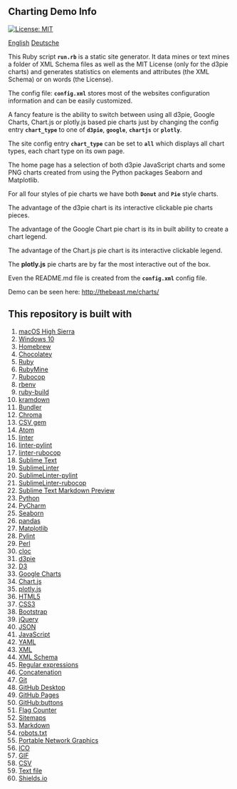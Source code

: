 ## Charting Demo Info

[![License: MIT](https://img.shields.io/badge/License-MIT-brightgreen.svg)](https://github.com/jbampton/charts/blob/gh-pages/LICENSE)

[English](README.md) [Deutsche](lang/README.de.md)

This Ruby script **`run.rb`** is a static site generator. It data mines or text mines a folder of XML Schema files as well as the MIT License (only for the d3pie charts) and generates statistics on elements and attributes (the XML Schema) or on words (the License).

The config file: **`config.xml`** stores most of the websites configuration information and can be easily customized.

A fancy feature is the ability to switch between using all d3pie, Google Charts, Chart.js or plotly.js based pie charts just by changing the config entry **`chart_type`** to one of **`d3pie`**, **`google`**, **`chartjs`** or **`plotly`**.

The site config entry **`chart_type`** can be set to **`all`** which displays all chart types, each chart type on its own page.

The home page has a selection of both d3pie JavaScript charts and some PNG charts created from using the Python packages Seaborn and Matplotlib.

For all four styles of pie charts we have both **`Donut`** and **`Pie`** style charts.

The advantage of the d3pie chart is its interactive clickable pie charts pieces.

The advantage of the Google Chart pie chart is its in built ability to create a chart legend.

The advantage of the Chart.js pie chart is its interactive clickable legend.

The **plotly.js** pie charts are by far the most interactive out of the box.

Even the README.md file is created from the **`config.xml`** config file.

Demo can be seen here: http://thebeast.me/charts/

## This repository is built with

1. [macOS High Sierra](https://www.apple.com/macos/high-sierra/)
2. [Windows 10](https://www.microsoft.com/en-au/windows/get-windows-10)
3. [Homebrew](https://brew.sh/)
4. [Chocolatey](https://chocolatey.org/)
5. [Ruby](https://www.ruby-lang.org)
6. [RubyMine](https://www.jetbrains.com/ruby)
7. [Rubocop](https://github.com/bbatsov/rubocop)
8. [rbenv](https://github.com/rbenv/rbenv)
9. [ruby-build](https://github.com/rbenv/ruby-build)
10. [kramdown](https://kramdown.gettalong.org)
11. [Bundler](https://bundler.io/)
12. [Chroma](https://github.com/jfairbank/chroma)
13. [CSV gem](https://github.com/ruby/csv)
14. [Atom](https://atom.io/)
15. [linter](https://atom.io/packages/linter)
16. [linter-pylint](https://atom.io/packages/linter-pylint)
17. [linter-rubocop](https://atom.io/packages/linter-rubocop)
18. [Sublime Text](https://www.sublimetext.com/)
19. [SublimeLinter](https://github.com/SublimeLinter/SublimeLinter)
20. [SublimeLinter-pylint](https://github.com/SublimeLinter/SublimeLinter-pylint)
21. [SublimeLinter-rubocop](https://github.com/SublimeLinter/SublimeLinter-rubocop)
22. [Sublime Text Markdown Preview](https://github.com/revolunet/sublimetext-markdown-preview)
23. [Python](https://www.python.org/)
24. [PyCharm](https://www.jetbrains.com/pycharm/)
25. [Seaborn](https://seaborn.pydata.org/)
26. [pandas](https://pandas.pydata.org/)
27. [Matplotlib](https://matplotlib.org/)
28. [Pylint](https://www.pylint.org/)
29. [Perl](https://www.perl.org)
30. [cloc](https://github.com/AlDanial/cloc)
31. [d3pie](http://d3pie.org/)
32. [D3](https://d3js.org/)
33. [Google Charts](https://developers.google.com/chart/)
34. [Chart.js](http://www.chartjs.org/)
35. [plotly.js](https://plot.ly/javascript/)
36. [HTML5](https://developer.mozilla.org/en-US/docs/Web/Guide/HTML/HTML5)
37. [CSS3](https://developer.mozilla.org/en-US/docs/Web/CSS/CSS3)
38. [Bootstrap](https://getbootstrap.com/)
39. [jQuery](https://jquery.com/)
40. [JSON](https://www.json.org/)
41. [JavaScript](https://en.wikipedia.org/wiki/JavaScript)
42. [YAML](http://www.yaml.org/)
43. [XML](https://en.wikipedia.org/wiki/XML)
44. [XML Schema](https://en.wikipedia.org/wiki/XML_schema)
45. [Regular expressions](https://en.wikipedia.org/wiki/Regular_expression)
46. [Concatenation](https://en.wikipedia.org/wiki/Concatenation)
47. [Git](https://git-scm.com/)
48. [GitHub Desktop](https://desktop.github.com/)
49. [GitHub Pages](https://pages.github.com)
50. [GitHub:buttons](https://buttons.github.io/)
51. [Flag Counter](https://flagcounter.com/)
52. [Sitemaps](https://en.wikipedia.org/wiki/Sitemaps)
53. [Markdown](https://daringfireball.net/projects/markdown)
54. [robots.txt](https://en.wikipedia.org/wiki/Robots_exclusion_standard)
55. [Portable Network Graphics](https://en.wikipedia.org/wiki/Portable_Network_Graphics)
56. [ICO](https://en.wikipedia.org/wiki/ICO_(file_format))
57. [GIF](https://en.wikipedia.org/wiki/GIF)
58. [CSV](https://en.wikipedia.org/wiki/Comma-separated_values)
59. [Text file](https://en.wikipedia.org/wiki/Text_file)
60. [Shields.io](https://shields.io/)


